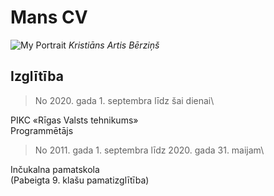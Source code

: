 # **Mans CV**
![My Portrait](https://i.imgur.com/zI2CQmw.png)
_Kristiāns Artis Bērziņš_

## Izglītība
> No 2020. gada 1. septembra līdz šai dienai\

PIKC «Rīgas Valsts tehnikums»\
Programmētājs

> No 2011. gada 1. septembra līdz 2020. gada 31. maijam\

Inčukalna pamatskola\
(Pabeigta 9. klašu pamatizglītība)
